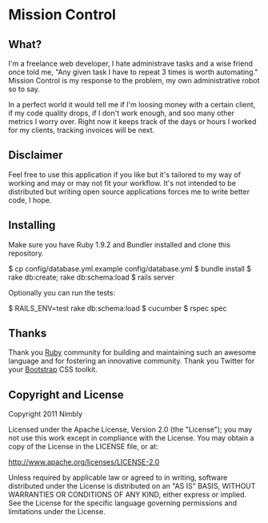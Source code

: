 Mission Control
===============

What?
-----

I'm a freelance web developer, I hate administrave tasks and a wise friend once told me, "Any given task I have to repeat 3 times is worth automating." Mission Control is my response to the problem, my own administrative robot so to say.

In a perfect world it would tell me if I'm loosing money with a certain client, if my code quality drops, if I don't work enough, and soo many other metrics I worry over. Right now it keeps track of the days or hours I worked for my clients, tracking invoices will be next.

Disclaimer
----------

Feel free to use this application if you like but it's tailored to my way of working and may or may not fit your workflow. It's not intended to be distributed but writing open source applications forces me to write better code, I hope.

Installing
----------

Make sure you have Ruby 1.9.2 and Bundler installed and clone this repository.

  $ cp config/database.yml.example config/database.yml
  $ bundle install
  $ rake db:create; rake db:schema:load
  $ rails server

Optionally you can run the tests:

  $ RAILS_ENV=test rake db:schema:load
  $ cucumber
  $ rspec spec

Thanks
------

Thank you [Ruby](http://www.ruby-lang.org/) community for building and maintaining such an awesome language and for fostering an innovative community. Thank you Twitter for your [Bootstrap](http://twitter.github.com/bootstrap/) CSS toolkit.

Copyright and License
---------------------

Copyright 2011 Nimbly

Licensed under the Apache License, Version 2.0 (the "License");
you may not use this work except in compliance with the License.
You may obtain a copy of the License in the LICENSE file, or at:

   http://www.apache.org/licenses/LICENSE-2.0

Unless required by applicable law or agreed to in writing, software
distributed under the License is distributed on an "AS IS" BASIS,
WITHOUT WARRANTIES OR CONDITIONS OF ANY KIND, either express or implied.
See the License for the specific language governing permissions and
limitations under the License.
